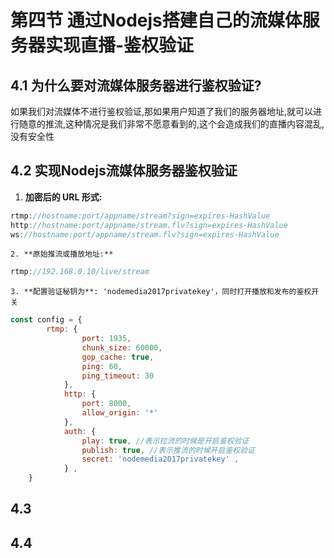 # 第四节 通过Nodejs搭建自己的流媒体服务器实现直播-鉴权验证

## 4.1 为什么要对流媒体服务器进行鉴权验证?

如果我们对流媒体不进行鉴权验证,那如果用户知道了我们的服务器地址,就可以进行随意的推流,这种情况是我们非常不愿意看到的,这个会造成我们的直播内容混乱,没有安全性

## 4.2 实现Nodejs流媒体服务器鉴权验证

1. **加密后的 URL 形式:** 

```javascript
rtmp://hostname:port/appname/stream?sign=expires-HashValue 
http://hostname:port/appname/stream.flv?sign=expires-HashValue 
ws://hostname:port/appname/stream.flv?sign=expires-HashValue
```

	2. **原始推流或播放地址:**

```javascript
rtmp://192.168.0.10/live/stream
```

	3. **配置验证秘钥为**: 'nodemedia2017privatekey'，同时打开播放和发布的鉴权开关

```javascript
const config = {
		rtmp: {
				port: 1935,
				chunk_size: 60000,
				gop_cache: true,
				ping: 60,
				ping_timeout: 30
			},
			http: {
				port: 8000,
				allow_origin: '*'
			},
			auth: {
				play: true, //表示拉流的时候是开启鉴权验证 
				publish: true, //表示推流的时候开启鉴权验证 
				secret: 'nodemedia2017privatekey' ,
			} ,
	}
```



## 4.3

## 4.4